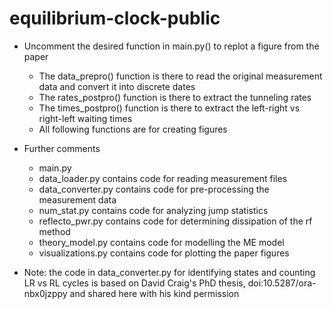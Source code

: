 # equilibrium-clock-public

- Uncomment the desired function in main.py() to replot a figure from the paper
    - The data_prepro() function is there to read the original measurement data and convert it into discrete dates
    - The rates_postpro() function is there to extract the tunneling rates
    - The times_postpro() function is there to extract the left-right vs right-left waiting times
    - All following functions are for creating figures

- Further comments
    - main.py
    - data_loader.py contains code for reading measurement files
    - data_converter.py contains code for pre-processing the measurement data
    - num_stat.py contains code for analyzing jump statistics
    - reflecto_pwr.py contains code for determining dissipation of the rf method
    - theory_model.py contains code for modelling the ME model
    - visualizations.py contains code for plotting the paper figures

- Note: the code in data_converter.py for identifying states and counting LR vs RL cycles is based on David Craig's PhD thesis, doi:10.5287/ora-nbx0jzppy and shared here with his kind permission